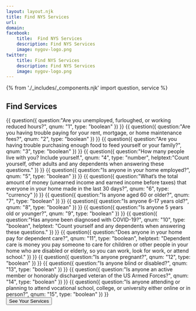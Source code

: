 ```yaml
---
layout: layout.njk
title: Find NYS Services
url: 
domain: 
facebook:
    title:  Find NYS Services
    description: Find NYS Services
    image: nygov-logo.png
twitter:
    title: Find NYS Services
    description: Find NYS Services
    image: nygov-logo.png
---
```

{% from './_includes/_components.njk' import question, service %}
<section  class="m-auto mt-8 pb-8">
    <h1 class="nysds-text-36 font-extrabold mb-4 w-full text-center">Find Services</h1>
    <form 
        class="flex flex-col items-center justify-center"
        x-data="{ q1: '', q2: '', q3: '', q4: '', q5: '', q6: '', q7: '', q8: '', q9: '', q10: '', q11: '', q12: '', q13: '', q14: '', q15: ''}" 
        @submit.prevent>
{{
    question({
        question:"Are you unemployed, furloughed, or working reduced hours?",
        qnum: "1",
        type: "boolean"
    })
}}
{{
    question({
        question:"Are you having trouble paying for your rent, mortgage, or home maintenance fees?",
        qnum: "2",
        type: "boolean"
    })
}}
{{
    question({
        question:"Are you having trouble purchasing enough food to feed yourself or your family?",
        qnum: "3",
        type: "boolean"
    })
}}
{{
    question({
        question:"How many people live with you? Include yourself.",
        qnum: "4",
        type: "number",
        helptext:"Count yourself, other adults and any dependents when answering these questions."
    })
}}
{{
    question({
        question:"Is anyone in your home employed?",
        qnum: "5",
        type: "boolean"
    })
}}
{{
    question({
        question:"What’s the total amount of money (unearned income and earned income before taxes) that everyone in your home made in the last 30 days?",
        qnum: "6",
        type: "currency"
    })
}}
{{
    question({
        question:"Is anyone aged 60 or older?",
        qnum: "7",
        type: "boolean"
    })
}}
{{
    question({
        question:"Is anyone 6–17 years old?",
        qnum: "8",
        type: "boolean"
    })
}}
{{
    question({
        question:"Is anyone 5 years old or younger?",
        qnum: "9",
        type: "boolean"
    })
}}
{{
    question({
        question:"Has anyone been diagnosed with COVID-19?",
        qnum: "10",
        type: "boolean",
        helptext: "Count yourself and any dependents when answering these questions."
    })
}}
{{
    question({
        question:"Does anyone in your home pay for dependent care?",
        qnum: "11",
        type: "boolean",
        helptext: "Dependent care is money you pay someone to care for children or other people in your home who are disabled or elderly, so you can work, look for work, or attend school."
    })
}}
{{
    question({
        question:"Is anyone pregnant?",
        qnum: "12",
        type: "boolean"
    })
}}
{{
    question({
        question:"Is anyone blind or disabled?",
        qnum: "13",
        type: "boolean"
    })
}}
{{
    question({
        question:"Is anyone an active member or honorably discharged veteran of the US Armed Forces?",
        qnum: "14",
        type: "boolean"
    })
}}
{{
    question({
        question:"Is anyone attending or planning to attend vocational school, college, or university either online or in person?",
        qnum: "15",
        type: "boolean"
    })
}}
 <div class="w-full flex justify-center">
        <button @click="resultsarea.hidden = false;$refs.results.scrollIntoView({behavior:'smooth'})" class="p-4 m-4 bg-ny-blue text-white rounded-xl font-bold hover:bg-black" id="seeServices"> See Your Services </button>
        </div>
        <div id="resultsarea" hidden x-ref="results" class="w-full md:w-2/3">
        {{
            service({
                service:"Child Care Subsidy Program",
                formula: "(q11 == 'yes' && (q6 * 12) <= (16140 + (q4 * 8840))) || (q8 == 'yes' && q9 == 'yes')",
                description: "A brief description of this awesome service for you.",
                link:"https://ny.gov",
                linktext:"See if you qualify"
            })
        }}
        {{
            service({
                service:"Unemployment Assistance",
                formula: "q1 == 'yes'",
                description: "A brief description of this awesome service for you.",
                link:"https://ny.gov",
                linktext:"See if you qualify"
            })
        }}
        {{
            service({
                service:"Supplemental Nutrition Assistance Program (SNAP)",
                formula: "((q11 == 'yes' || q13 == 'yes' || q7 == 'yes') && (q6 <= (2147 + ((q4 - 1) * 757)))) || ((q5 == 'yes') && (q6 <= (1610 + ((q4 -1) * 568)))) || ((q5 == 'no' && q13 == 'no' && q7 == 'no' && q11 == 'no') && (q6 <= (1396 + ((q4 - 1) * 492))))",
                description: "A brief description of this awesome service for you.",
                link:"https://ny.gov",
                linktext:"See if you qualify"
            })
        }}
        {{
            service({
                service:"Home Energy Assistance Program (HEAP)",
                formula: "((q4 <= 6) && (q6 <= (2729 + ((q4 - 1) * 840)))) || ((q4 <= 11) && (q6 <= (7086 + ((q4 - 7) * 158)))) || ((q4 == '12') && (q6 <= 7873)) || ((q4 >= 13) && (q6 <= (7873 + ((q4 - 12) * 568))))",
                description: "A brief description of this awesome service for you.",
                link:"https://ny.gov",
                linktext:"See if you qualify"
            })
        }}
        {{
            service({
                service:"Section 8 Housing Choice Voucher Program",
                formula: "(q2 == 'yes')",
                description: "A brief description of this awesome service for you.",
                link:"https://ny.gov",
                linktext:"See if you qualify"
            })
        }}
        {{
            service({
                service:"Paid Family Leave for Bonding",
                formula: "(q1 == 'no') && (q9 == 'yes')",
                description: "A brief description of this awesome service for you.",
                link:"https://ny.gov",
                linktext:"See if you qualify"
            })
        }}
        {{
            service({
                service:"Medicare",
                formula: "(q7 == 'yes') || (q13 == 'yes')",
                description: "A brief description of this awesome service for you.",
                link:"https://ny.gov",
                linktext:"See if you qualify"
            })
        }}
        {{
            service({
                service:"Women, Infants, and Children’s Program (WIC)",
                formula: "(q3 == 'yes') && (q9 == 'yes' || q12 == 'yes')",
                description: "A brief description of this awesome service for you.",
                link:"https://ny.gov",
                linktext:"See if you qualify"
            })
        }}
        {{
            service({
                service:"Disability Benefits Claim",
                formula: "(q13 == 'yes')",
                description: "A brief description of this awesome service for you.",
                link:"https://ny.gov",
                linktext:"See if you qualify"
            })
        }}
        {{
            service({
                service:"Adult Career and Continuing Education Services - Vocational Rehabilitation (ACCES-VR)",
                formula: "(q13 == 'yes')",
                description: "A brief description of this awesome service for you.",
                link:"https://ny.gov",
                linktext:"See if you qualify"
            })
        }}
        {{
            service({
                service:"Shared Work Program",
                formula: "(q1 == 'yes' && q5 == 'yes')",
                description: "A brief description of this awesome service for you.",
                link:"https://ny.gov",
                linktext:"See if you qualify"
            })
        }}
        {{
            service({
                service:"Child Health Plus",
                formula: "(q8 == 'yes' || q9 == 'yes')",
                description: "A brief description of this awesome service for you.",
                link:"https://ny.gov",
                linktext:"See if you qualify"
            })
        }}
        {{
            service({
                service:"Paid Family Leave for Family Care",
                formula: "(q1 == 'no')",
                description: "A brief description of this awesome service for you.",
                link:"https://ny.gov",
                linktext:"See if you qualify"
            })
        }}
        {{
            service({
                service:"Paid Family Leave for Military Families",
                formula: "(q1 == 'no' && q14 == 'yes')",
                description: "A brief description of this awesome service for you.",
                link:"https://ny.gov",
                linktext:"See if you qualify"
            })
        }}
        {{
            service({
                service:"NYS Tuition Assistance Program (TAP)",
                formula: "(q15 == 'yes') && (q6 < (80000/12))",
                description: "A brief description of this awesome service for you.",
                link:"https://ny.gov",
                linktext:"See if you qualify"
            })
        }}
        {{
            service({
                service:"New York State Veterans Blind Annuity Program",
                formula: "(q13 == 'yes' && q14 == 'yes')",
                description: "A brief description of this awesome service for you.",
                link:"https://ny.gov",
                linktext:"See if you qualify"
            })
        }}
        {{
            service({
                service:"Veteran Disability Compensation",
                formula: "(q13 == 'yes' && q14 == 'yes')",
                description: "A brief description of this awesome service for you.",
                link:"https://ny.gov",
                linktext:"See if you qualify"
            })
        }}
        {{
            service({
                service:"Aid for Part Time Study",
                formula: "(q15 == 'yes') && ((q6 * 12) < 50550)",
                description: "A brief description of this awesome service for you.",
                link:"https://ny.gov",
                linktext:"See if you qualify"
            })
        }}
        {{
            service({
                service:"Find a COVID-19 Testing Site Near You",
                formula: "q1 == ('yes') || ('no')",
                description: "A brief description of this awesome service for you.",
                link:"https://ny.gov",
                linktext:"See if you qualify"
            })
        }}
        {{
            service({
                service:"COVID-19 Quarantine Leave",
                formula: "(q10 == 'yes' && q5 == 'yes')",
                description: "A brief description of this awesome service for you.",
                link:"https://ny.gov",
                linktext:"See if you qualify"
            })
        }}
        {{
            service({
                service:"New York State Domestic Violence and Sexual Violence Hotline",
                formula: "q1 == ('yes') || ('no')",
                description: "A brief description of this awesome service for you.",
                link:"https://ny.gov",
                linktext:"See if you qualify"
            })
        }}
        {{
            service({
                service:"Find a Job",
                formula: "q1 == 'yes'",
                description: "A brief description of this awesome service for you.",
                link:"https://ny.gov",
                linktext:"See if you qualify"
            })
        }}
        {{
            service({
                service:"Housing Resources During COVID-19",
                formula: "(q10 == 'yes' && q2 == 'yes')",
                description: "A brief description of this awesome service for you.",
                link:"https://ny.gov",
                linktext:"See if you qualify"
            })
        }}
        {{
            service({
                service:"Find a Food Bank Near You",
                formula: "q3 == 'yes'",
                description: "A brief description of this awesome service for you.",
                link:"https://ny.gov",
                linktext:"See if you qualify"
            })
        }}
        {{
            service({
                service:"COVID-19 Emotional Support Helpline and Other Mental Health Resources",
                formula: "q1 == ('yes') || ('no')",
                description: "A brief description of this awesome service for you.",
                link:"https://ny.gov",
                linktext:"See if you qualify"
            })
        }}
        {{
            service({
                service:"COVID-Related Health Insurance Information and Resources",
                formula: "q10 == 'yes'",
                description: "A brief description of this awesome service for you.",
                link:"https://ny.gov",
                linktext:"See if you qualify"
            })
        }}
        {{
            service({
                service:"Find Meals for Kids When Schools are Closed",
                formula: "(q3 == 'yes' && q8 == 'yes')",
                description: "A brief description of this awesome service for you.",
                link:"https://ny.gov",
                linktext:"See if you qualify"
            })
        }}
        {{
            service({
                service:"Accessing Addiction Services During COVID",
                formula: "q1 == ('yes') || ('no')",
                description: "A brief description of this awesome service for you.",
                link:"https://ny.gov",
                linktext:"See if you qualify"
            })
        }}
        {{
            service({
                service:"COVID-19 resources for New Americans",
                formula: "q1 == ('yes') || ('no')",
                description: "A brief description of this awesome service for you.",
                link:"https://ny.gov",
                linktext:"See if you qualify"
            })
        }}
        {{
            service({
                service:"Find Diaper Assistance in Your Area",
                formula: "q12 == 'yes' || q9 == 'yes'",
                description: "A brief description of this awesome service for you.",
                link:"https://ny.gov",
                linktext:"See if you qualify"
            })
        }}
        {{
            service({
                service:"Temporary Assistance",
                formula: "q6 <= (1063 + ((q4 - 1) * 373))",
                description: "A brief description of this awesome service for you.",
                link:"https://ny.gov",
                linktext:"See if you qualify"
            })
        }}
        {{
            service({
                service:"File Your Taxes for Free Online",
                formula: "q1 == ('yes') || ('no')",
                description: "A brief description of this awesome service for you.",
                link:"https://ny.gov",
                linktext:"See if you qualify"
            })
        }}
        {{
            service({
                service:"Veterans Non-Service Connected Pension",
                formula: "q14 == 'yes'",
                description: "A brief description of this awesome service for you.",
                link:"https://ny.gov",
                linktext:"See if you qualify"
            })
        }}
        {{
            service({
                service:"Homeowner Assitance Fund",
                formula: "q2 == 'yes'",
                description: "A brief description of this awesome service for you.",
                link:"https://ny.gov",
                linktext:"See if you qualify"
            })
        }}
        {{
            service({
                service:"Emergency Rental Assitance Program",
                formula: "q2 == 'yes'",
                description: "A brief description of this awesome service for you.",
                link:"https://ny.gov",
                linktext:"See if you qualify"
            })
        }}
        {{
            service({
                service:"Get a COVID-19 Vaccine",
                formula: "q1 == ('yes') || ('no')",
                description: "A brief description of this awesome service for you.",
                link:"https://ny.gov",
                linktext:"See if you qualify"
            })
        }}
        </div>
    </form>
</section>